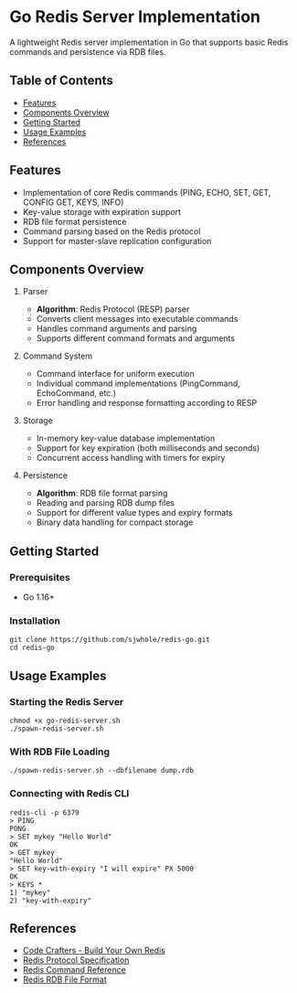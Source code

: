 # Go Redis Server Implementation

A lightweight Redis server implementation in Go that supports basic Redis commands and persistence via RDB files.

## Table of Contents

* [Features](#features)
* [Components Overview](#components-overview)
* [Getting Started](#getting-started)
* [Usage Examples](#usage-examples)
* [References](#references)

## Features

* Implementation of core Redis commands (PING, ECHO, SET, GET, CONFIG GET, KEYS, INFO)
* Key-value storage with expiration support
* RDB file format persistence
* Command parsing based on the Redis protocol
* Support for master-slave replication configuration

## Components Overview

1. Parser
    * **Algorithm**: Redis Protocol (RESP) parser
    * Converts client messages into executable commands
    * Handles command arguments and parsing
    * Supports different command formats and arguments

2. Command System
    * Command interface for uniform execution
    * Individual command implementations (PingCommand, EchoCommand, etc.)
    * Error handling and response formatting according to RESP

3. Storage
    * In-memory key-value database implementation
    * Support for key expiration (both milliseconds and seconds)
    * Concurrent access handling with timers for expiry

4. Persistence
    * **Algorithm**: RDB file format parsing
    * Reading and parsing RDB dump files
    * Support for different value types and expiry formats
    * Binary data handling for compact storage

## Getting Started

### Prerequisites

* Go 1.16+

### Installation

```
git clone https://github.com/sjwhole/redis-go.git
cd redis-go
```

## Usage Examples

### Starting the Redis Server

```
chmod +x go-redis-server.sh
./spawn-redis-server.sh
```

### With RDB File Loading

```
./spawn-redis-server.sh --dbfilename dump.rdb
```

### Connecting with Redis CLI

```
redis-cli -p 6379
> PING
PONG
> SET mykey "Hello World"
OK
> GET mykey
"Hello World"
> SET key-with-expiry "I will expire" PX 5000
OK
> KEYS *
1) "mykey"
2) "key-with-expiry"
```

## References

* [Code Crafters - Build Your Own Redis](https://codecrafters.io/redis)
* [Redis Protocol Specification](https://redis.io/topics/protocol)
* [Redis Command Reference](https://redis.io/commands)
* [Redis RDB File Format](https://github.com/sripathikrishnan/redis-rdb-tools/wiki/Redis-RDB-Dump-File-Format)
